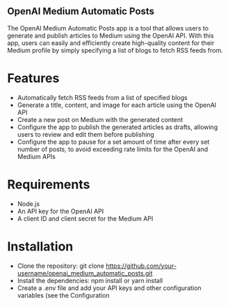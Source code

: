 ## OpenAI Medium Automatic Posts
The OpenAI Medium Automatic Posts app is a tool that allows users to generate and publish articles to Medium using the OpenAI API. With this app, users can easily and efficiently create high-quality content for their Medium profile by simply specifying a list of blogs to fetch RSS feeds from.

# Features
- Automatically fetch RSS feeds from a list of specified blogs
- Generate a title, content, and image for each article using the OpenAI API
- Create a new post on Medium with the generated content
- Configure the app to publish the generated articles as drafts, allowing users to review and edit them before publishing
- Configure the app to pause for a set amount of time after every set number of posts, to avoid exceeding rate limits for the OpenAI and Medium APIs

# Requirements
- Node.js
- An API key for the OpenAI API
- A client ID and client secret for the Medium API

# Installation
- Clone the repository: git clone https://github.com/your-username/openai_medium_automatic_posts.git
- Install the dependencies: npm install or yarn install
- Create a .env file and add your API keys and other configuration variables (see the Configuration
